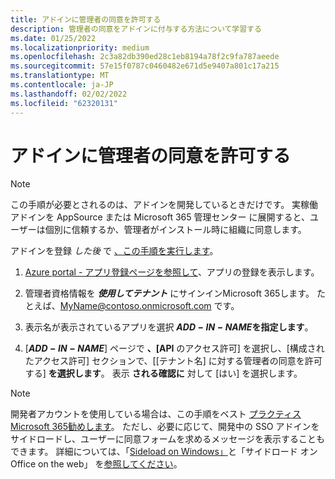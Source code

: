 ```yaml
---
title: アドインに管理者の同意を許可する
description: 管理者の同意をアドインに付与する方法について学習する
ms.date: 01/25/2022
ms.localizationpriority: medium
ms.openlocfilehash: 2c3a82db390ed28c1eb8194a78f2c9fa787aeede
ms.sourcegitcommit: 57e15f0787c0460482e671d5e9407a801c17a215
ms.translationtype: MT
ms.contentlocale: ja-JP
ms.lasthandoff: 02/02/2022
ms.locfileid: "62320131"
---
```

# <a name="grant-administrator-consent-to-the-add-in"></a>アドインに管理者の同意を許可する

> [!NOTE]
> この手順が必要とされるのは、アドインを開発しているときだけです。 実稼働アドインを AppSource または Microsoft 365 管理センター に展開すると、ユーザーは個別に信頼するか、管理者がインストール時に組織に同意します。

アドインを登録 *した後* で [、この手順を実行します](../develop/register-sso-add-in-aad-v2.md)。

1. [Azure portal - アプリ登録ページを参照して](https://go.microsoft.com/fwlink/?linkid=2083908)、アプリの登録を表示します。

1. 管理者資格情報を ***使用してテナント*** にサインインMicrosoft 365します。 たとえば、MyName@contoso.onmicrosoft.com です。

1. 表示名が表示されているアプリを選択 **$ADD-IN-NAME$を指定します**。

1. [**$ADD-IN-NAME$**] ページで **、[API** のアクセス許可] を選択し、[構成されたアクセス許可] セクションで、[[テナント名] に対する管理者の同意を許可する] **を選択します**。 表示 **される確認に** 対して [はい] を選択します。

> [!NOTE]
> 開発者アカウントを使用している場合は、この手順をベスト [プラクティスMicrosoft 365勧めします](https://developer.microsoft.com/microsoft-365/dev-program)。 ただし、必要に応じて、開発中の SSO アドインをサイドロードし、ユーザーに同意フォームを求めるメッセージを表示することもできます。 詳細については、「[Sideload on Windows」](../testing/create-a-network-shared-folder-catalog-for-task-pane-and-content-add-ins.md)と「サイドロード オン Office on the web」 を[参照してください](../testing/sideload-office-add-ins-for-testing.md)。
